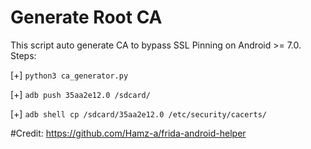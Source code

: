 # Generate Root CA

This script auto generate CA to bypass SSL Pinning on Android >= 7.0.
Steps:

[+] `python3 ca_generator.py`

[+] `adb push 35aa2e12.0 /sdcard/`

[+] `adb shell cp /sdcard/35aa2e12.0 /etc/security/cacerts/`

#Credit: https://github.com/Hamz-a/frida-android-helper
